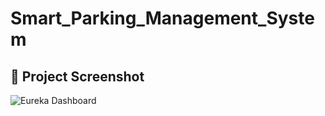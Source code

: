 ﻿# Smart_Parking_Management_System
## 📸 Project Screenshot

![Eureka Dashboard](https://raw.githubusercontent.com/ishaniekanayaka/Smart_Parking_Management_System/Doc/ScreanShots/img.png)
